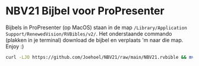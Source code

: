 # NBV21 Bijbel voor ProPresenter

Bijbels in ProPresenter (op MacOS) staan in de map `/Library/Application Support/RenewedVision/RVBibles/v2/`. Het onderstaande commando (plakken in je terminal) download de bijbel en verplaats 'm naar die map. Enjoy :)

```sh
curl -LJO https://github.com/Joehoel/NBV21/raw/main/NBV21.rvbible && mv ./NBV21.rvbible "/Library/Application Support/RenewedVision/RVBibles/v2/"
```
